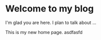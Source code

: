 # Welcome to my blog

I'm glad you are here. I plan to talk about ...

This is my new home page.
asdfasfd
